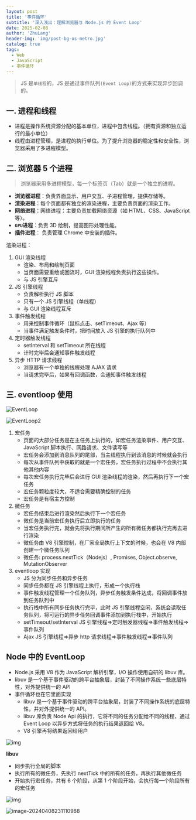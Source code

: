 ```yaml
---
layout: post
title: '事件循环'
subtitle: '深入浅出：理解浏览器与 Node.js 的 Event Loop'
date: 2025-02-08
author: 'ZhuLang'
header-img: 'img/post-bg-os-metro.jpg'
catalog: true
tags:
  - Web
  - JavaScript
  - 事件循环
---
```


> JS 是`单线程`的，JS 是通过事件队列`(Event Loop)`的方式来实现异步回调的。

## 一. 进程和线程

- 进程是操作系统资源分配的基本单位，进程中包含线程。（拥有资源和独立运行的最小单位）
- 线程由进程管理，是进程的执行单位。为了提升浏览器的稳定性和安全性，浏览器采用了多进程模型。

## 二. 浏览器 5 个进程

> 浏览器采用多进程模型，每一个标签页（Tab）就是一个独立的进程。

- **浏览器进程**：负责界面显示、用户交互、子进程管理，提供存储等。
- **渲染进程**：每个页面都有独立的渲染进程，主要负责页面的渲染工作。
- **网络进程**：网络进程：主要负责加载网络资源（如 HTML、CSS、JavaScript 等）。
- **`GPU`进程**：负责 3D 绘制，提高图形处理性能。
- **插件进程**： 负责管理 Chrome 中安装的插件。

渲染进程：

1. GUI 渲染线程
   - 渲染、布局和绘制页面
   - 当页面需要重绘或回流时，GUI 渲染线程负责执行这些操作。
   - 与 JS 引擎互斥
2. JS 引擎线程
   - 负责解析执行 JS 脚本
   - 只有一个 JS 引擎线程（单线程）
   - 与 GUI 渲染线程互斥
3. 事件触发线程
   - 用来控制事件循环（鼠标点击、setTimeout、Ajax 等）
   - 当事件满足触发条件时，把时间放入 JS 引擎的执行队列中
4. 定时器触发线程
   - setInterval 和 setTimeout 所在线程
   - 计时完毕后会通知事件触发线程
5. 异步 HTTP 请求线程
   - 浏览器有一个单独的线程处理 AJAX 请求
   - 当请求完毕后，如果有回调函数，会通知事件触发线程

## 三. eventloop 使用

![EventLoop](https://p.ipic.vip/fpbyv1.jpg)

![EventLoop2](https://p.ipic.vip/x2i3vn.jpg)

1. 宏任务
   - 页面的大部分任务是在主任务上执行的，如宏任务渲染事件、用户交互、JavaScript 脚本执行、网路请求、文件读写等
   - 宏任务会添加到消息队列的尾部，当主线程执行到该消息的时候就会执行
   - 每次从事件队列中获取的就是一个宏任务，宏任务执行过程中不会执行其他其他内容
   - 每次宏任务执行完毕后会进行 GUI 渲染线程的渲染，然后再执行下一个宏任务
   - 宏任务颗粒度较大，不适合需要精确控制的任务
   - 宏任务是有宿主方控制
2. 微任务
   - 宏任务结束后进行渲染然后执行下一个宏任务
   - 微任务是当前宏任务执行后立即执行的任务
   - 当宏任务执行完，就会先将执行期间所产生的所有微任务都执行完再去进行渲染
   - 微任务由 V8 引擎控制，在厂家全局执行上下文的时候，也会在 V8 内部创建一个微任务队列
   - 微任务: process.nextTick（Nodejs）, Promises, Object.observe, MutationObserver
3. eventloop 实现
   - JS 分为同步任务和异步任务
   - 同步任务都在 JS 引擎线程上执行，形成一个执行栈
   - 事件触发线程管理一个任务队列，异步任务触发条件达成，将回调事件放到任务队列中
   - 执行栈中所有同步任务执行完毕，此时 JS 引擎线程空闲，系统会读取任务队列，将可运行的异步任务回调事件添加到执行栈中，开始执行
   - setTimeout/setInterval JS 引擎线程=>定时触发器线程=>事件触发线程=>事件队列
   - Ajax JS 引擎线程=>异步 http 请求线程=>事件触发线程=>事件队列

## Node 中的 EventLoop

- Node.js 采用 V8 作为 JavaScript 解析引擎，I/O 操作使用自研的 libuv 库。
- libuv 是一个基于事件驱动的跨平台抽象层，封装了不同操作系统一些底层特性，对外提供统一的 API
- 事件循环也在它里面实现
  - libuv 是一个基于事件驱动的跨平台抽象层，封装了不同操作系统的底层特性，并对外提供统一的 API。
  - libuv 库负责 Node Api 的执行，它将不同的任务分配给不同的线程，通过 Event Loop 以异步方式将任务的执行结果返回给 V8。
  - V8 引擎再将结果返回给用户

![img](https://p.ipic.vip/rytk1w.jpg)

**libuv**

- 同步执行全局的脚本
- 执行所有的微任务，先执行 nextTick 中的所有的任务，再执行其他微任务
- 开始执行宏任务，共有 6 个阶段，从第 1 个阶段开始，会执行每一个阶段所有的宏任务

![img](https://p.ipic.vip/g5wxt5.png)

![image-20240408231110988](https://p.ipic.vip/xcvrzs.png)
